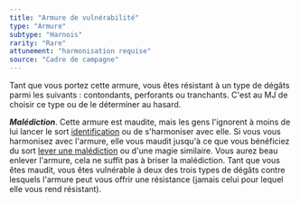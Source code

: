 ```yaml
---
title: "Armure de vulnérabilité"
type: "Armure"
subtype: "Harnois"
rarity: "Rare"
attunement: "harmonisation requise"
source: "Cadre de campagne"
---
```

Tant que vous portez cette armure, vous êtes résistant à un type de dégâts parmi les suivants : contondants, perforants ou tranchants. C'est au MJ de choisir ce type ou de le déterminer au hasard.

***Malédiction***. Cette armure est maudite, mais les gens l'ignorent à moins de lui lancer le sort [identification](/grimoire/identification) ou de s'harmoniser avec elle. Si vous vous harmonisez avec l'armure, elle vous maudit jusqu'à ce que vous bénéficiez du sort [lever une malédiction](/grimoire/lever-une-malediction) ou d'une magie similaire. Vous aurez beau enlever l'armure, cela ne suffit pas à briser la malédiction. Tant que vous êtes maudit, vous êtes vulnérable à deux des trois types de dégâts contre lesquels l'armure peut vous offrir une résistance (jamais celui pour lequel elle vous rend résistant).
